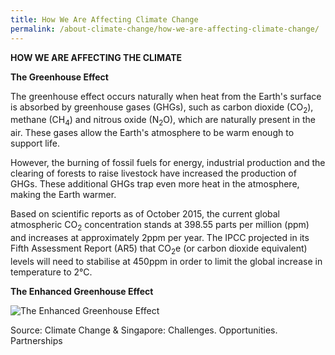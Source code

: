 ```yaml
---
title: How We Are Affecting Climate Change
permalink: /about-climate-change/how-we-are-affecting-climate-change/
---
```


**HOW WE ARE AFFECTING THE CLIMATE**

**The Greenhouse Effect**

The greenhouse effect occurs naturally when heat from the Earth's surface is absorbed by greenhouse gases (GHGs), such as carbon dioxide (CO<sub>2</sub>), methane (CH<sub>4</sub>) and nitrous oxide (N<sub>2</sub>O), which are naturally present in the air. These gases allow the Earth's atmosphere to be warm enough to support life.

However, the burning of fossil fuels for energy, industrial production and the clearing of forests to raise livestock have increased the production of GHGs. These additional GHGs trap even more heat in the atmosphere, making the Earth warmer.

Based on scientific reports as of October 2015, the current global atmospheric CO<sub>2</sub> concentration stands at 398.55 parts per million (ppm) and increases at approximately 2ppm per year. The IPCC projected in its Fifth Assessment Report (AR5) that CO<sub>2</sub>e (or carbon dioxide equivalent) levels will need to stabilise at 450ppm in order to limit the global increase in temperature to 2°C.

**The Enhanced Greenhouse Effect**

![The Enhanced Greenhouse Effect](https://www.nccs.gov.sg/images/default-source/default-album/the-enhanced-greenhouse-effect.gif "The Enhanced Greenhouse Effect")

Source: Climate Change & Singapore: Challenges. Opportunities. Partnerships
